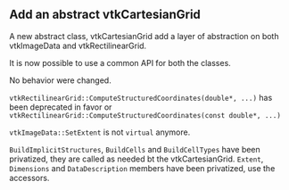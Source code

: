 ## Add an abstract vtkCartesianGrid

A new abstract class, vtkCartesianGrid add a layer of abstraction
on both vtkImageData and vtkRectilinearGrid.

It is now possible to use a common API for both the classes.

No behavior were changed.

`vtkRectilinearGrid::ComputeStructuredCoordinates(double*, ...)` has been deprecated
in favor or `vtkRectilinearGrid::ComputeStructuredCoordinates(const double*, ...)`

`vtkImageData::SetExtent` is not `virtual` anymore.

`BuildImplicitStructures`, `BuildCells` and `BuildCellTypes` have been privatized, they are called as needed bt the vtkCartesianGrid.
`Extent`, `Dimensions` and `DataDescription` members have been privatized, use the accessors.
